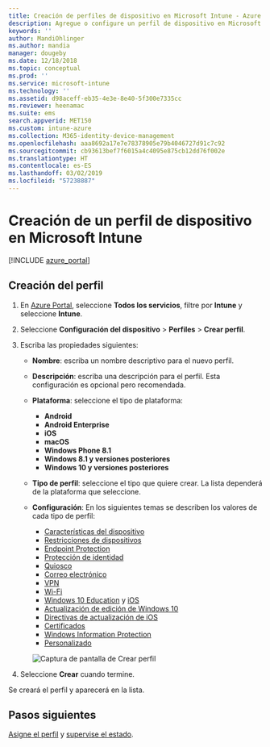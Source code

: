 ```yaml
---
title: Creación de perfiles de dispositivo en Microsoft Intune - Azure | Microsoft Docs
description: Agregue o configure un perfil de dispositivo en Microsoft Intune, incluida la selección del tipo de plataforma y la configuración de los ajustes en Azure Portal.
keywords: ''
author: MandiOhlinger
ms.author: mandia
manager: dougeby
ms.date: 12/18/2018
ms.topic: conceptual
ms.prod: ''
ms.service: microsoft-intune
ms.technology: ''
ms.assetid: d98aceff-eb35-4e3e-8e40-5f300e7335cc
ms.reviewer: heenamac
ms.suite: ems
search.appverid: MET150
ms.custom: intune-azure
ms.collection: M365-identity-device-management
ms.openlocfilehash: aaa8692a17e7e78378905e79b4046727d91c7c92
ms.sourcegitcommit: cb93613bef7f6015a4c4095e875cb12dd76f002e
ms.translationtype: HT
ms.contentlocale: es-ES
ms.lasthandoff: 03/02/2019
ms.locfileid: "57238887"
---
```

# <a name="create-a-device-profile-in-microsoft-intune"></a>Creación de un perfil de dispositivo en Microsoft Intune

[!INCLUDE [azure_portal](./includes/azure_portal.md)]

## <a name="create-the-profile"></a>Creación del perfil

1. En [Azure Portal](https://portal.azure.com), seleccione **Todos los servicios**, filtre por **Intune** y seleccione **Intune**.

2. Seleccione **Configuración del dispositivo** > **Perfiles** > **Crear perfil**.

3. Escriba las propiedades siguientes:

   - **Nombre**: escriba un nombre descriptivo para el nuevo perfil.
   - **Descripción**: escriba una descripción para el perfil. Esta configuración es opcional pero recomendada.
   - **Plataforma**: seleccione el tipo de plataforma:  

       - **Android**
       - **Android Enterprise**
       - **iOS**
       - **macOS**
       - **Windows Phone 8.1**
       - **Windows 8.1 y versiones posteriores**
       - **Windows 10 y versiones posteriores**

   - **Tipo de perfil**: seleccione el tipo que quiere crear. La lista dependerá de la plataforma que seleccione.
   - **Configuración**: En los siguientes temas se describen los valores de cada tipo de perfil:

       -  [Características del dispositivo](device-features-configure.md)
       -  [Restricciones de dispositivos](device-restrictions-configure.md)
       -  [Endpoint Protection](endpoint-protection-configure.md)
       -  [Protección de identidad](identity-protection-configure.md)  
       -  [Quiosco](kiosk-settings.md)
       -  [Correo electrónico](email-settings-configure.md)
       -  [VPN](vpn-settings-configure.md)
       -  [Wi-Fi](wi-fi-settings-configure.md)
       -  [Windows 10 Education](education-settings-configure.md) y [iOS](wi-fi-settings-ios.md)
       -  [Actualización de edición de Windows 10](edition-upgrade-configure-windows-10.md)
       -  [Directivas de actualización de iOS](software-updates-ios.md)
       -  [Certificados](certificates-configure.md)
       -  [Windows Information Protection](windows-information-protection-configure.md)
       -  [Personalizado](custom-settings-configure.md)

     ![Captura de pantalla de Crear perfil](./media/create-device-profile.png)

4. Seleccione **Crear** cuando termine.

Se creará el perfil y aparecerá en la lista.

## <a name="next-steps"></a>Pasos siguientes
[Asigne el perfil](device-profile-assign.md) y [supervise el estado](device-profile-monitor.md).
